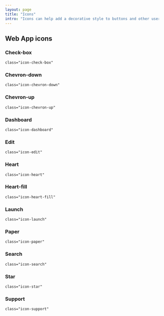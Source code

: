 ```yaml
---
layout: page
title: "Icons"
intro: "Icons can help add a decorative style to buttons and other user interface elements."
---
```


## Web App icons


### <span class="icon-check-box"></span> Check-box
```class="icon-check-box"```

### <span class="icon-chevron-down"></span> Chevron-down
```class="icon-chevron-down"```

### <span class="icon-chevron-up"></span> Chevron-up
```class="icon-chevron-up"```

### <span class="icon-dashboard"></span> Dashboard
```class="icon-dashboard"```

### <span class="icon-edit"></span> Edit
```class="icon-edit"```

### <span class="icon-heart"></span> Heart
```class="icon-heart"```

### <span class="icon-heart-fill"></span> Heart-fill
```class="icon-heart-fill"```

### <span class="icon-launch"></span> Launch
```class="icon-launch"```

### <span class="icon-paper"></span> Paper
```class="icon-paper"```

### <span class="icon-search"></span> Search
```class="icon-search"```

### <span class="icon-star"></span> Star
```class="icon-star"```

### <span class="icon-support"></span> Support
```class="icon-support"```